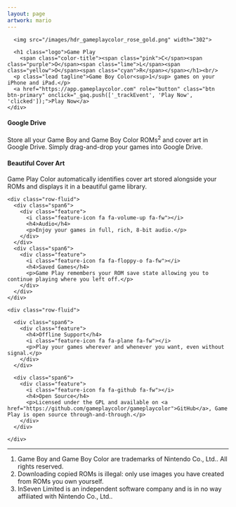 ```yaml
---
layout: page
artwork: mario
---
```


<div class="full-width wood">
  <div class="container-narrow">
    <div class="jumbotron">

      <img src="/images/hdr_gameplaycolor_rose_gold.png" width="302">
      
      <h1 class="logo">Game Play 
        <span class="color-title"><span class="pink">C</span><span class="purple">O</span><span class="lime">L</span><span class="yellow">O</span><span class="cyan">R</span></span></h1><br/>
      <p class="lead tagline">Game Boy Color<sup>1</sup> games on your iPhone and iPad.</p>
      <a href="https://app.gameplaycolor.com" role="button" class="btn btn-primary" onclick="_gaq.push(['_trackEvent', 'Play Now', 'clicked']);">Play Now</a>
    </div>
  </div>
</div>

<div class="container-narrow">

  <div class="features">
    <div class="row-fluid">
      <div class="span6">
        <div class="feature">
          <i class="feature-icon fa fa-google fa-fw"></i>
          <h4>Google Drive</h4>
          <p>Store all your Game Boy and Game Boy Color ROMs<sup>2</sup> and cover art in Google Drive. Simply drag-and-drop your games into Google Drive.</p>
        </div>
      </div>
      <div class="span6">
        <div class="feature">
          <i class="feature-icon fa fa-image fx-fw"></i>
          <h4>Beautiful Cover Art</h4>
          <p>Game Play Color automatically identifies cover art stored alongside your ROMs and displays it in a beautiful game library.</p>
        </div>
      </div>
    </div>

    <div class="row-fluid">
      <div class="span6">
        <div class="feature">
          <i class="feature-icon fa fa-volume-up fa-fw"></i>
          <h4>Audio</h4>
          <p>Enjoy your games in full, rich, 8-bit audio.</p>
        </div>
      </div>
      <div class="span6">
        <div class="feature">
          <i class="feature-icon fa fa-floppy-o fa-fw"></i>
          <h4>Saved Games</h4>
          <p>Game Play remembers your ROM save state allowing you to continue playing where you left off.</p>
        </div>
      </div>
    </div>

    <div class="row-fluid">

      <div class="span6">
        <div class="feature">
          <h4>Offline Support</h4>
          <i class="feature-icon fa fa-plane fa-fw"></i>
          <p>Play your games wherever and whenever you want, even without signal.</p>
        </div>
      </div>

      <div class="span6">
        <div class="feature">
          <i class="feature-icon fa fa-github fa-fw"></i>
          <h4>Open Source</h4>
          <p>Licensed under the GPL and available on <a href="https://github.com/gameplaycolor/gameplaycolor">GitHub</a>, Game Play is open source through-and-through.</p>
        </div>
      </div>

    </div>

  </div>

  <hr />

  <div class="row-fluid">
    <div class="span12">
      <ol>
        <li><a id="1"></a>Game Boy and Game Boy Color are trademarks of Nintendo Co., Ltd.. All rights reserved.</li>
        <li><a id="2"></a>Downloading copied ROMs is illegal: only use images you have created from ROMs you own yourself.</li>
        <li><a id="3"></a>InSeven Limited is an independent software company and is in no way affiliated with Nintendo Co., Ltd..</li>
      </ol>
    </div>
  </div>
  
</div>
